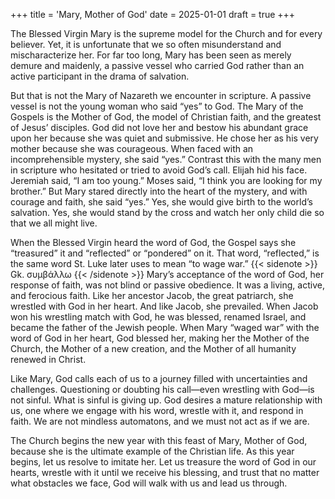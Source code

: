 +++
title = 'Mary, Mother of God'
date = 2025-01-01
draft = true
+++

The Blessed Virgin Mary is the supreme model for the Church and for every believer. Yet, it is unfortunate that we so often misunderstand and mischaracterize her. For far too long, Mary has been seen as merely demure and maidenly, a passive vessel who carried God rather than an active participant in the drama of salvation.

But that is not the Mary of Nazareth we encounter in scripture. A passive vessel is not the young woman who said “yes” to God. The Mary of the Gospels is the Mother of God, the model of Christian faith, and the greatest of Jesus’ disciples. God did not love her and bestow his abundant grace upon her because she was quiet and submissive. He chose her as his very mother because she was courageous. When faced with an incomprehensible mystery, she said “yes.” Contrast this with the many men in scripture who hesitated or tried to avoid God’s call. Elijah hid his face. Jeremiah said, “I am too young.” Moses said, “I think you are looking for my brother.” But Mary stared directly into the heart of the mystery, and with courage and faith, she said “yes.” Yes, she would give birth to the world’s salvation. Yes, she would stand by the cross and watch her only child die so that we all might live.

When the Blessed Virgin heard the word of God, the Gospel says she “treasured” it and “reflected” or “pondered” on it. That word, “reflected,” is the same word St. Luke later uses to mean “to wage war.” {{< sidenote >}} Gk. συμβάλλω {{< /sidenote >}} Mary’s acceptance of the word of God, her response of faith, was not blind or passive obedience. It was a living, active, and ferocious faith. Like her ancestor Jacob, the great patriarch, she wrestled with God in her heart. And like Jacob, she prevailed. When Jacob won his wrestling match with God, he was blessed, renamed Israel, and became the father of the Jewish people. When Mary “waged war” with the word of God in her heart, God blessed her, making her the Mother of the Church, the Mother of a new creation, and the Mother of all humanity renewed in Christ.

Like Mary, God calls each of us to a journey filled with uncertainties and challenges. Questioning or doubting his call—even wrestling with God—is not sinful. What is sinful is giving up. God desires a mature relationship with us, one where we engage with his word, wrestle with it, and respond in faith. We are not mindless automatons, and we must not act as if we are.

The Church begins the new year with this feast of Mary, Mother of God, because she is the ultimate example of the Christian life. As this year begins, let us resolve to imitate her. Let us treasure the word of God in our hearts, wrestle with it until we receive his blessing, and trust that no matter what obstacles we face, God will walk with us and lead us through.
